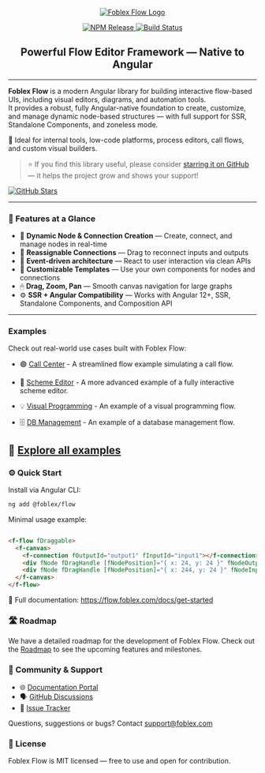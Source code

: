 <p align="center">
  <a href="https://flow.foblex.com/">
    <img style="margin: auto" src="https://github.com/user-attachments/assets/ee1d39f6-0a89-4cb9-8dee-1652aba82e69" alt="Foblex Flow Logo"/>
  </a>
</p>

<p align="center">
  <a href="https://www.npmjs.com/package/@foblex/flow">
    <img src="https://img.shields.io/npm/v/@foblex/flow.svg?logo=npm&logoColor=fff&label=Release&color=limegreen" alt="NPM Release"/>
  </a>
  <a href="https://github.com/foblex/f-flow/actions/workflows/tests-ci.yml">
    <img src="https://github.com/foblex/f-flow/actions/workflows/tests-ci.yml/badge.svg" alt="Build Status"/>
  </a>
</p>


<h2 align="center">Powerful Flow Editor Framework — Native to Angular</h2>

---

**Foblex Flow** is a modern Angular library for building interactive flow-based UIs, including visual editors, diagrams, and automation tools.  
It provides a robust, fully Angular-native foundation to create, customize, and manage dynamic node-based structures — with full support for SSR, Standalone Components, and zoneless mode.

🔧 Ideal for internal tools, low-code platforms, process editors, call flows, and custom visual builders.

> ⭐️ If you find this library useful, please consider [starring it on GitHub](https://github.com/foblex/flow) — it helps the project grow and shows your support!

[![GitHub Stars](https://img.shields.io/github/stars/foblex/flow?style=social)](https://github.com/foblex/flow)

---

### 🚀 Features at a Glance

- 🧩 **Dynamic Node & Connection Creation** — Create, connect, and manage nodes in real-time
- 🔄 **Reassignable Connections** — Drag to reconnect inputs and outputs
- 🧠 **Event-driven architecture** — React to user interaction via clean APIs
- 🎨 **Customizable Templates** — Use your own components for nodes and connections
- 🖱 **Drag, Zoom, Pan** — Smooth canvas navigation for large graphs
- ⚙️ **SSR + Angular Compatibility** — Works with Angular 12+, SSR, Standalone Components, and Composition API

---

### Examples

Check out real-world use cases built with Foblex Flow:

- 🟢 [Call Center](https://github.com/Foblex/f-flow-example) - A streamlined flow example simulating a call flow.

- 🧱 [Scheme Editor](https://github.com/Foblex/f-scheme-editor) - A more advanced example of a fully interactive scheme editor.

- 💡 [Visual Programming](https://flow.foblex.com/examples/f-visual-programming-flow/) - An example of a visual programming flow.

- 🗄 [DB Management](https://flow.foblex.com/examples/f-db-management-flow/) - An example of a database management flow.

🔗 [Explore all examples](https://flow.foblex.com/examples/overview)
---

### ⚙️ Quick Start

Install via Angular CLI:

```bash
ng add @foblex/flow
```

Minimal usage example:

```html

<f-flow fDraggable>
  <f-canvas>
    <f-connection fOutputId="output1" fInputId="input1"></f-connection>
    <div fNode fDragHandle [fNodePosition]="{ x: 24, y: 24 }" fNodeOutput fOutputId="output1" fOutputConnectableSide="right"> Drag me</div>
    <div fNode fDragHandle [fNodePosition]="{ x: 244, y: 24 }" fNodeInput fInputId="input1" fInputConnectableSide="left"> Drag me</div>
  </f-canvas>
</f-flow>
```

📘 Full documentation: https://flow.foblex.com/docs/get-started

### 🛣 Roadmap

We have a detailed roadmap for the development of Foblex Flow. Check out the [Roadmap](./ROADMAP.md) to see the upcoming features and milestones.

### 💬 Community & Support
-	🌐 [Documentation Portal](https://flow.foblex.com)
-	🗣 [GitHub Discussions](https://github.com/Foblex/f-flow/discussions)
-	🐞 [Issue Tracker](https://github.com/Foblex/f-flow/issues)

Questions, suggestions or bugs? Contact support@foblex.com

### 📄 License

Foblex Flow is MIT licensed — free to use and open for contribution.

